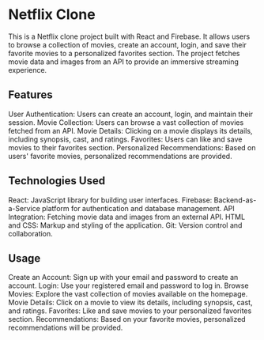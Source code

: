 # Netflix Clone
This is a Netflix clone project built with React and Firebase. It allows users to browse a collection of movies, create an account, login, and save their favorite movies to a personalized favorites section. The project fetches movie data and images from an API to provide an immersive streaming experience.

## Features
User Authentication: Users can create an account, login, and maintain their session.
Movie Collection: Users can browse a vast collection of movies fetched from an API.
Movie Details: Clicking on a movie displays its details, including synopsis, cast, and ratings.
Favorites: Users can like and save movies to their favorites section.
Personalized Recommendations: Based on users' favorite movies, personalized recommendations are provided.

## Technologies Used
React: JavaScript library for building user interfaces.
Firebase: Backend-as-a-Service platform for authentication and database management.
API Integration: Fetching movie data and images from an external API.
HTML and CSS: Markup and styling of the application.
Git: Version control and collaboration.

## Usage
Create an Account: Sign up with your email and password to create an account.
Login: Use your registered email and password to log in.
Browse Movies: Explore the vast collection of movies available on the homepage.
Movie Details: Click on a movie to view its details, including synopsis, cast, and ratings.
Favorites: Like and save movies to your personalized favorites section.
Recommendations: Based on your favorite movies, personalized recommendations will be provided.

